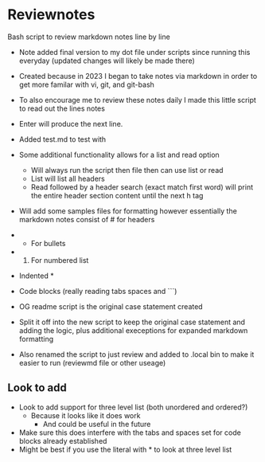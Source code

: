 # Reviewnotes

Bash script to review markdown notes line by line 

* Note added final version to my dot file under scripts since running this everyday (updated changes will likely be made there)

* Created because in 2023 I began to take notes via markdown in order to get more familar with vi, git, and git-bash
* To also encourage me to review these notes daily I made this little script to read out the lines notes 
* Enter will produce the next line.
* Added test.md to test with
* Some additional functionality allows for a list and read option
    * Will always run the script then file then can use list or read
    * List will list all headers
    * Read followed by a header search (exact match first word) will print the entire header section content until the next h tag 
* Will add some samples files for formatting however essentially the markdown notes consist of # for headers
* * For bullets 
* 1. For numbered list 
* Indented *
* Code blocks (really reading tabs spaces and \`\`\`)
* OG readme script is the original case statement created 
* Split it off into the new script to keep the original case statement and adding the logic, plus additional execeptions for expanded markdown formatting
* Also renamed the script to just review and added to .local bin to make it easier to run (reviewmd file or other useage)

## Look to add 

* Look to add support for three level list (both unordered and ordered?)
    * Because it looks like it does work
        * And could be useful in the future 
* Make sure this does interfere with the tabs and spaces set for code blocks already established 
* Might be best if you use the literal with * to look at three level list 
